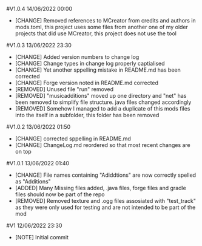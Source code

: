 #V1.0.4 14/06/2022 00:00
- [CHANGE] Removed references to MCreator from credits and authors in mods.toml, this project uses some files from another one of my older projects that did use MCreator, this project does not use the tool

#V1.0.3 13/06/2022 23:30
- [CHANGE] Added version numbers to change log
- [CHANGE] Change types in change log properly captialised
- [CHANGE] Yet another sppelling mistake in README.md has been corrected
- [CHANGE] Forge version noted in README.md corrected
- [REMOVED] Unused file "run" removed
- [REMOVED] "musicadditions" moved up one directory and "net" has been removed to simplify file structure. java files changed accordingly
- [REMOVED] Somehow I managed to add a duplicate of this mods files into the itself in a subfolder, this folder has been removed

#V1.0.2 13/06/2022 01:50
- [CHANGE] corrected sppelling in README.md
- [CHANGE] ChangeLog.md reordered so that most recent changes are on top

#V1.0.1 13/06/2022 01:40
- [CHANGE] File names containing "Adiddtions" are now correctly spelled as "Additions"
- [ADDED] Many Missing files added, .java files, forge files and gradle files should now be part of the repo
- [REMOVED] Removed texture and .ogg files assosiated with "test_track" as they were only used for testing and are not intended to be part of the mod

#V1 12/06/2022 23:30
- [NOTE] Initial commit